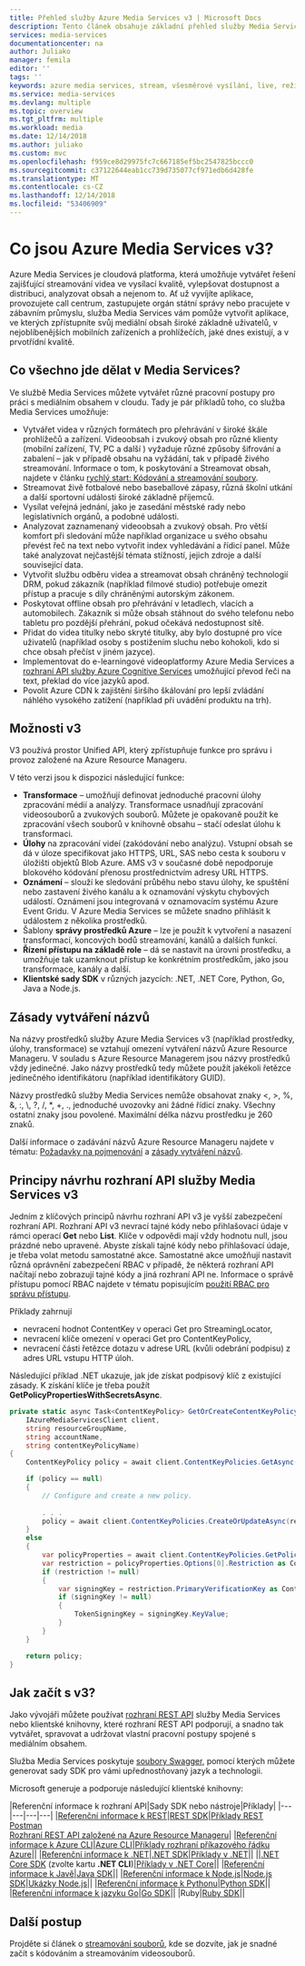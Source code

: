 ```yaml
---
title: Přehled služby Azure Media Services v3 | Microsoft Docs
description: Tento článek obsahuje základní přehled služby Media Services a odkazy na články s dalšími podrobnostmi.
services: media-services
documentationcenter: na
author: Juliako
manager: femila
editor: ''
tags: ''
keywords: azure media services, stream, všesměrové vysílání, live, režim offline
ms.service: media-services
ms.devlang: multiple
ms.topic: overview
ms.tgt_pltfrm: multiple
ms.workload: media
ms.date: 12/14/2018
ms.author: juliako
ms.custom: mvc
ms.openlocfilehash: f959ce8d29975fc7c667185ef5bc2547825bccc0
ms.sourcegitcommit: c37122644eab1cc739d735077cf971edb6d428fe
ms.translationtype: MT
ms.contentlocale: cs-CZ
ms.lasthandoff: 12/14/2018
ms.locfileid: "53406909"
---
```

# <a name="what-is-azure-media-services-v3"></a>Co jsou Azure Media Services v3?

Azure Media Services je cloudová platforma, která umožňuje vytvářet řešení zajišťující streamování videa ve vysílací kvalitě, vylepšovat dostupnost a distribuci, analyzovat obsah a nejenom to. Ať už vyvíjíte aplikace, provozujete call centrum, zastupujete orgán státní správy nebo pracujete v zábavním průmyslu, služba Media Services vám pomůže vytvořit aplikace, ve kterých zpřístupníte svůj mediální obsah široké základně uživatelů, v nejoblíbenějších mobilních zařízeních a prohlížečích, jaké dnes existují, a v prvotřídní kvalitě. 

## <a name="what-can-i-do-with-media-services"></a>Co všechno jde dělat v Media Services?

Ve službě Media Services můžete vytvářet různé pracovní postupy pro práci s mediálním obsahem v cloudu. Tady je pár příkladů toho, co služba Media Services umožňuje:  

* Vytvářet videa v různých formátech pro přehrávání v široké škále prohlížečů a zařízení. Videoobsah i zvukový obsah pro různé klienty (mobilní zařízení, TV, PC a další ) vyžaduje různé způsoby šifrování a zabalení – jak v případě obsahu na vyžádání, tak v případě živého streamování. Informace o tom, k poskytování a Streamovat obsah, najdete v článku [rychlý start: Kódování a streamování soubory](stream-files-dotnet-quickstart.md).
* Streamovat živě fotbalové nebo baseballové zápasy, různá školní utkání a další sportovní události široké základně příjemců. 
* Vysílat veřejná jednání, jako je zasedání městské rady nebo legislativních orgánů, a podobné události.
* Analyzovat zaznamenaný videoobsah a zvukový obsah. Pro větší komfort při sledování může například organizace u svého obsahu převést řeč na text nebo vytvořit index vyhledávání a řídicí panel. Může také analyzovat nejčastější témata stížností, jejich zdroje a další související data. 
* Vytvořit službu odběru videa a streamovat obsah chráněný technologií DRM, pokud zákazník (například filmové studio) potřebuje omezit přístup a pracuje s díly chráněnými autorským zákonem.
* Poskytovat offline obsah pro přehrávání v letadlech, vlacích a automobilech. Zákazník si může obsah stáhnout do svého telefonu nebo tabletu pro pozdější přehrání, pokud očekává nedostupnost sítě.
* Přidat do videa titulky nebo skryté titulky, aby bylo dostupné pro více uživatelů (například osoby s postižením sluchu nebo kohokoli, kdo si chce obsah přečíst v jiném jazyce). 
* Implementovat do e-learningové videoplatformy Azure Media Services a [rozhraní API služby Azure Cognitive Services](https://docs.microsoft.com/azure/#pivot=products&panel=ai) umožňující převod řeči na text, překlad do více jazyků apod.
* Povolit Azure CDN k zajištění širšího škálování pro lepší zvládání náhlého vysokého zatížení (například při uvádění produktu na trh). 

## <a name="v3-capabilities"></a>Možnosti v3

V3 používá prostor Unified API, který zpřístupňuje funkce pro správu i provoz založené na Azure Resource Manageru. 

V této verzi jsou k dispozici následující funkce:  

* **Transformace** – umožňují definovat jednoduché pracovní úlohy zpracování médií a analýzy. Transformace usnadňují zpracování videosouborů a zvukových souborů. Můžete je opakovaně použít ke zpracování všech souborů v knihovně obsahu – stačí odeslat úlohu k transformaci.
* **Úlohy** na zpracování videí (zakódování nebo analýzu). Vstupní obsah se dá v úloze specifikovat jako HTTPS, URL, SAS nebo cesta k souboru v úložišti objektů Blob Azure. AMS v3 v současné době nepodporuje blokového kódování přenosu prostřednictvím adresy URL HTTPS.
* **Oznámení** – slouží ke sledování průběhu nebo stavu úlohy, ke spuštění nebo zastavení živého kanálu a k oznamování výskytu chybových událostí. Oznámení jsou integrovaná v oznamovacím systému Azure Event Gridu. V Azure Media Services se můžete snadno přihlásit k událostem z několika prostředků. 
* Šablony **správy prostředků Azure** – lze je použít k vytvoření a nasazení transformací, koncových bodů streamování, kanálů a dalších funkcí.
* **Řízení přístupu na základě role** – dá se nastavit na úrovni prostředku, a umožňuje tak uzamknout přístup ke konkrétním prostředkům, jako jsou transformace, kanály a další.
* **Klientské sady SDK** v různých jazycích: .NET, .NET Core, Python, Go, Java a Node.js.

## <a name="naming-conventions"></a>Zásady vytváření názvů

Na názvy prostředků služby Azure Media Services v3 (například prostředky, úlohy, transformace) se vztahují omezení vytváření názvů Azure Resource Manageru. V souladu s Azure Resource Managerem jsou názvy prostředků vždy jedinečné. Jako názvy prostředků tedy můžete použít jakékoli řetězce jedinečného identifikátoru (například identifikátory GUID). 

Názvy prostředků služby Media Services nemůže obsahovat znaky <, >, %, &, :, &#92;, ?, /, *, +, ., jednoduché uvozovky ani žádné řídicí znaky. Všechny ostatní znaky jsou povolené. Maximální délka názvu prostředku je 260 znaků. 

Další informace o zadávání názvů Azure Resource Manageru najdete v tématu: [Požadavky na pojmenování](https://github.com/Azure/azure-resource-manager-rpc/blob/master/v1.0/resource-api-reference.md#arguments-for-crud-on-resource) a [zásady vytváření názvů](https://docs.microsoft.com/azure/architecture/best-practices/naming-conventions).

## <a name="media-services-v3-api-design-principles"></a>Principy návrhu rozhraní API služby Media Services v3

Jedním z klíčových principů návrhu rozhraní API v3 je vyšší zabezpečení rozhraní API. Rozhraní API v3 nevrací tajné kódy nebo přihlašovací údaje v rámci operací **Get** nebo **List**. Klíče v odpovědi mají vždy hodnotu null, jsou prázdné nebo upravené. Abyste získali tajné kódy nebo přihlašovací údaje, je třeba volat metodu samostatné akce. Samostatné akce umožňují nastavit různá oprávnění zabezpečení RBAC v případě, že některá rozhraní API načítají nebo zobrazují tajné kódy a jiná rozhraní API ne. Informace o správě přístupu pomocí RBAC najdete v tématu popisujícím [použití RBAC pro správu přístupu](https://docs.microsoft.com/azure/role-based-access-control/role-assignments-rest).

Příklady zahrnují 

* nevracení hodnot ContentKey v operaci Get pro StreamingLocator, 
* nevracení klíče omezení v operaci Get pro ContentKeyPolicy, 
* nevracení části řetězce dotazu v adrese URL (kvůli odebrání podpisu) z adres URL vstupu HTTP úloh.

Následující příklad .NET ukazuje, jak jde získat podpisový klíč z existující zásady. K získání klíče je třeba použít **GetPolicyPropertiesWithSecretsAsync**.

```csharp
private static async Task<ContentKeyPolicy> GetOrCreateContentKeyPolicyAsync(
    IAzureMediaServicesClient client,
    string resourceGroupName,
    string accountName,
    string contentKeyPolicyName)
{
    ContentKeyPolicy policy = await client.ContentKeyPolicies.GetAsync(resourceGroupName, accountName, contentKeyPolicyName);

    if (policy == null)
    {
        // Configure and create a new policy.
        
        . . . 
        policy = await client.ContentKeyPolicies.CreateOrUpdateAsync(resourceGroupName, accountName, contentKeyPolicyName, options);
    }
    else
    {
        var policyProperties = await client.ContentKeyPolicies.GetPolicyPropertiesWithSecretsAsync(resourceGroupName, accountName, contentKeyPolicyName);
        var restriction = policyProperties.Options[0].Restriction as ContentKeyPolicyTokenRestriction;
        if (restriction != null)
        {
            var signingKey = restriction.PrimaryVerificationKey as ContentKeyPolicySymmetricTokenKey;
            if (signingKey != null)
            {
                TokenSigningKey = signingKey.KeyValue;
            }
        }
    }

    return policy;
}
```

## <a name="how-can-i-get-started-with-v3"></a>Jak začít s v3?

Jako vývojáři můžete používat [rozhraní REST API](https://go.microsoft.com/fwlink/p/?linkid=873030) služby Media Services nebo klientské knihovny, které rozhraní REST API podporují, a snadno tak vytvářet, spravovat a udržovat vlastní pracovní postupy spojené s mediálním obsahem.  

Služba Media Services poskytuje [soubory Swagger](https://github.com/Azure/azure-rest-api-specs/tree/master/specification/mediaservices/resource-manager/Microsoft.Media), pomocí kterých můžete generovat sady SDK pro vámi upřednostňovaný jazyk a technologii.  

Microsoft generuje a podporuje následující klientské knihovny: 

|Referenční informace k rozhraní API|Sady SDK nebo nástroje|Příklady|
|---|---|---|---|
|[Referenční informace k REST](https://aka.ms/ams-v3-rest-ref)|[REST SDK](https://aka.ms/ams-v3-rest-sdk)|[Příklady REST Postman](https://github.com/Azure-Samples/media-services-v3-rest-postman)<br/>[Rozhraní REST API založené na Azure Resource Manageru](https://github.com/Azure-Samples/media-services-v3-arm-templates)|
|[Referenční informace k Azure CLI](https://aka.ms/ams-v3-cli-ref)|[Azure CLI](https://aka.ms/ams-v3-cli)|[Příklady rozhraní příkazového řádku Azure](https://github.com/Azure/azure-docs-cli-python-samples/tree/master/media-services)||
|[Referenční informace k .NET](https://aka.ms/ams-v3-dotnet-ref)|[.NET SDK](https://aka.ms/ams-v3-dotnet-sdk)|[Příklady v .NET](https://github.com/Azure-Samples/media-services-v3-dotnet-tutorials)||
||[.NET Core SDK](https://aka.ms/ams-v3-dotnet-sdk) (zvolte kartu **.NET CLI**)|[Příklady v .NET Core](https://github.com/Azure-Samples/media-services-v3-dotnet-core-tutorials)||
|[Referenční informace k Javě](https://aka.ms/ams-v3-java-ref)|[Java SDK](https://aka.ms/ams-v3-java-sdk)||
|[Referenční informace k Node.js](https://aka.ms/ams-v3-nodejs-ref)|[Node.js SDK](https://aka.ms/ams-v3-nodejs-sdk)|[Ukázky Node.js](https://github.com/Azure-Samples/media-services-v3-node-tutorials)||
|[Referenční informace k Pythonu](https://aka.ms/ams-v3-python-ref)|[Python SDK](https://aka.ms/ams-v3-python-sdk)||
|[Referenční informace k jazyku Go](https://aka.ms/ams-v3-go-ref)|[Go SDK](https://aka.ms/ams-v3-go-sdk)||
|Ruby|[Ruby SDK](https://aka.ms/ams-v3-ruby-sdk)||

## <a name="next-steps"></a>Další postup

Projděte si článek o [streamování souborů](stream-files-dotnet-quickstart.md), kde se dozvíte, jak je snadné začít s kódováním a streamováním videosouborů. 

